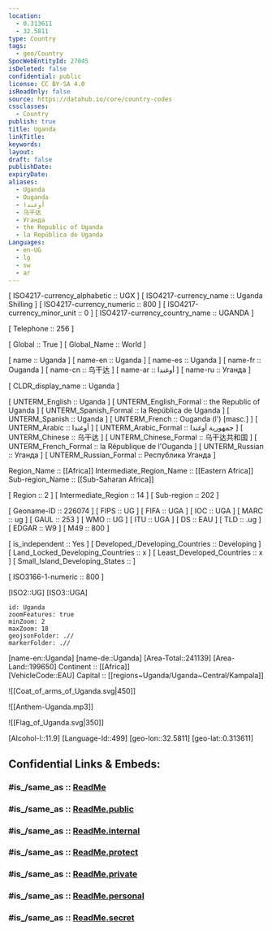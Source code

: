 ```yaml
---
location:
  - 0.313611
  - 32.5811
type: Country
tags:
  - geo/Country
SpocWebEntityId: 27045
isDeleted: false
confidential: public
license: CC BY-SA 4.0
isReadOnly: false
source: https://datahub.io/core/country-codes
cssclasses:
  - Country
publish: true
title: Uganda
linkTitle:
keywords:
layout:
draft: false
publishDate:
expiryDate:
aliases:
  - Uganda
  - Ouganda
  - أوغندا
  - 乌干达
  - Уганда
  - the Republic of Uganda
  - la República de Uganda
Languages:
  - en-UG
  - lg
  - sw
  - ar
---
```



[	ISO4217-currency_alphabetic	 :: UGX ] 
[	ISO4217-currency_name	 :: Uganda Shilling ] 
[	ISO4217-currency_numeric	 :: 800 ] 
[	ISO4217-currency_minor_unit	 :: 0 ] 
[	ISO4217-currency_country_name	 :: UGANDA ] 

[	Telephone	 :: 256 ] 

[	Global	 :: True ] 
[	Global_Name	 :: World ] 

[	name	 :: Uganda ] 
[	name-en	 :: Uganda ] 
[	name-es	 :: Uganda ] 
[	name-fr	 :: Ouganda ] 
[	name-cn	 :: 乌干达 ] 
[	name-ar	 :: أوغندا ] 
[	name-ru	 :: Уганда ] 

[	CLDR_display_name	 :: Uganda ] 

[	UNTERM_English	 :: Uganda ] 
[	UNTERM_English_Formal	 :: the Republic of Uganda ] 
[	UNTERM_Spanish_Formal	 :: la República de Uganda ] 
[	UNTERM_Spanish	 :: Uganda ] 
[	UNTERM_French	 :: Ouganda (l') [masc.] ] 
[	UNTERM_Arabic	 :: أوغندا ] 
[	UNTERM_Arabic_Formal	 :: جمهورية أوغندا ] 
[	UNTERM_Chinese	 :: 乌干达 ] 
[	UNTERM_Chinese_Formal	 :: 乌干达共和国 ] 
[	UNTERM_French_Formal	 :: la République de l'Ouganda ] 
[	UNTERM_Russian	 :: Уганда ] 
[	UNTERM_Russian_Formal	 :: Республика Уганда ] 

Region_Name ::  [[Africa]] 
Intermediate_Region_Name ::  [[Eastern Africa]] 
Sub-region_Name ::  [[Sub-Saharan Africa]] 

[	Region	 :: 2 ] 
[	Intermediate_Region	 :: 14 ] 
[	Sub-region	 :: 202 ] 

[	Geoname-ID	 :: 226074 ] 
[	FIPS	 :: UG ] 
[	FIFA	 :: UGA ] 
[	IOC	 :: UGA ] 
[	MARC	 :: ug ] 
[	GAUL	 :: 253 ] 
[	WMO	 :: UG ] 
[	ITU	 :: UGA ] 
[	DS	 :: EAU ] 
[	TLD	 :: .ug ] 
[	EDGAR	 :: W9 ] 
[	M49	 :: 800 ] 

[	is_independent	 :: Yes ] 
[	Developed_/Developing_Countries	 :: Developing ] 
[	Land_Locked_Developing_Countries	 :: x ] 
[	Least_Developed_Countries	 :: x ] 
[	Small_Island_Developing_States	 ::  ] 

[	ISO3166-1-numeric	 :: 800 ] 



[ISO2::UG] 
[ISO3::UGA] 
```leaflet
id: Uganda
zoomFeatures: true 
minZoom: 2 
maxZoom: 18
geojsonFolder: .//
markerFolder: .//
```

[name-en::Uganda] 
[name-de::Uganda] 
[Area-Total::241139] 
[Area-Land::199650] 
Continent :: [[Africa]]  
[VehicleCode::EAU] 
Capital :: [[regions~Uganda/Uganda~Central/Kampala]]  

![[Coat_of_arms_of_Uganda.svg|450]] 

![[Anthem-Uganda.mp3]] 

![[Flag_of_Uganda.svg|350]] 

[Alcohol-l::11.9] 
[Language-Id::499] 
[geo-lon::32.5811] 
[geo-lat::0.313611] 


## Confidential Links & Embeds: 

### #is_/same_as :: [ReadMe](/_Standards/Earth/Continent/Africa/Africa~Central/Uganda/ReadMe.md) 

### #is_/same_as :: [ReadMe.public](/_public/Earth/Continent/Africa/Africa~Central/Uganda/ReadMe.public.md) 

### #is_/same_as :: [ReadMe.internal](/_internal/Earth/Continent/Africa/Africa~Central/Uganda/ReadMe.internal.md) 

### #is_/same_as :: [ReadMe.protect](/_protect/Earth/Continent/Africa/Africa~Central/Uganda/ReadMe.protect.md) 

### #is_/same_as :: [ReadMe.private](/_private/Earth/Continent/Africa/Africa~Central/Uganda/ReadMe.private.md) 

### #is_/same_as :: [ReadMe.personal](/_personal/Earth/Continent/Africa/Africa~Central/Uganda/ReadMe.personal.md) 

### #is_/same_as :: [ReadMe.secret](/_secret/Earth/Continent/Africa/Africa~Central/Uganda/ReadMe.secret.md)

